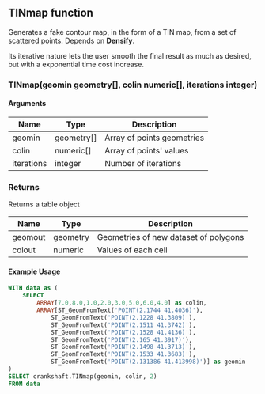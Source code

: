 ## TINmap function

Generates a fake contour map, in the form of a TIN map, from a set of scattered points. Depends on **Densify**.

Its iterative nature lets the user smooth the final result as much as desired, but with a exponential time cost increase.

### TINmap(geomin geometry[], colin numeric[], iterations integer)

#### Arguments

| Name       | Type       | Description                |
| ---------- | ---------- | -------------------------- |
| geomin     | geometry[] | Array of points geometries |
| colin      | numeric[]  | Array of points' values    |
| iterations | integer    | Number of iterations       |

### Returns

Returns a table object

| Name    | Type     | Description                           |
| ------- | -------- | ------------------------------------- |
| geomout | geometry | Geometries of new dataset of polygons |
| colout  | numeric  | Values of each cell                   |

#### Example Usage

```sql
WITH data as (
    SELECT
        ARRAY[7.0,8.0,1.0,2.0,3.0,5.0,6.0,4.0] as colin,
        ARRAY[ST_GeomFromText('POINT(2.1744 41.4036)'),
            ST_GeomFromText('POINT(2.1228 41.3809)'),
            ST_GeomFromText('POINT(2.1511 41.3742)'),
            ST_GeomFromText('POINT(2.1528 41.4136)'),
            ST_GeomFromText('POINT(2.165 41.3917)'),
            ST_GeomFromText('POINT(2.1498 41.3713)'),
            ST_GeomFromText('POINT(2.1533 41.3683)'),
            ST_GeomFromText('POINT(2.131386 41.413998)')] as geomin
)
SELECT crankshaft.TINmap(geomin, colin, 2)
FROM data
```
